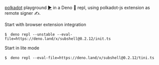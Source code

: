 [polkadot](https://deno.land/x/polkadot) playground [▶️](https://subshell.xyz)
in a Deno 🦕 repl, using polkadot-js extension as remote signer ✍️.

Start with browser extension integration

```
$　deno repl --unstable --eval-file=https://deno.land/x/subshell@0.2.12/init.ts
```

Start in lite mode

```
$　deno repl --eval-file=https://deno.land/x/subshell@0.2.12/tini.ts
```

